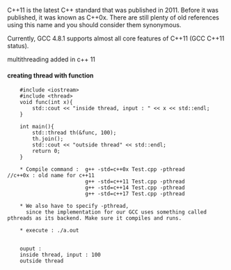 C++11 is the latest C++ standard that was published in 2011. 
Before it was published, it was known as C++0x. 
There are still plenty of old references using this name and you should consider them synonymous. 


Currently, GCC 4.8.1 supports almost all core features of C++11 (GCC C++11 status). 

multithreading added in c++ 11

#### creating thread with function

        #include <iostream>
        #include <thread>
        void func(int x){
            std::cout << "inside thread, input : " << x << std::endl;
        }

        int main(){
            std::thread th(&func, 100);
            th.join();
            std::cout << "outside thread" << std::endl;
            return 0;
        }
        
        * Compile command :  g++ -std=c++0x Test.cpp -pthread       //c++0x : old name for c++11
                             g++ -std=c++11 Test.cpp -pthread
                             g++ -std=c++14 Test.cpp -pthread
                             g++ -std=c++17 Test.cpp -pthread
                             
        * We also have to specify -pthread, 
          since the implementation for our GCC uses something called pthreads as its backend. Make sure it compiles and runs.                             
        
        * execute : ./a.out
                              
        
        ouput : 
        inside thread, input : 100
        outside thread
        
####        
